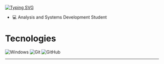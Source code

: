 <a href="https://git.io/typing-svg"><img src="https://readme-typing-svg.demolab.com?font=Fira+Code&pause=1000&color=7D1B90&random=false&width=435&lines=Hi!+I'm+Lucas!;i'm+studying+to+be+a+back-end+developer%2C;and+a+computer+science+lover." alt="Typing SVG" /></a>

- :computer: Analysis and Systems Development Student

# Tecnologies
  <div align="left">
    <div>
      <img alt="Windows" src="https://img.shields.io/badge/windows-100000?style=for-the-badge&logo=windows">
      <img alt="Git" src="https://img.shields.io/badge/git-100000?style=for-the-badge&logo=git">
      <img alt="GitHub" src="https://img.shields.io/badge/github-100000?style=for-the-badge&logo=github">
      <img alt="" src="https://img.shields.io/badge/obsidian-100000?style=for-the-badge&logo=obsidian&logoColor=purple">
      <img alt="" src="https://img.shields.io/badge/javascript-100000?style=for-the-badge&logo=javascript&logoColor=yellow">
      <img alt="" src="https://img.shields.io/badge/html5-100000?style=for-the-badge&logo=html5&logoColor=orange">
      <img alt="" src="https://img.shields.io/badge/bootstrap-100000?style=for-the-badge&logo=bootstrap&logoColor=blue">
      <img alt="" src="https://img.shields.io/badge/Visual%20Studio%20Code-100000?style=for-the-badge&logo=visual-studio-code&logoColor=blue">
    </div>
    <hr height="1">
  </div>
